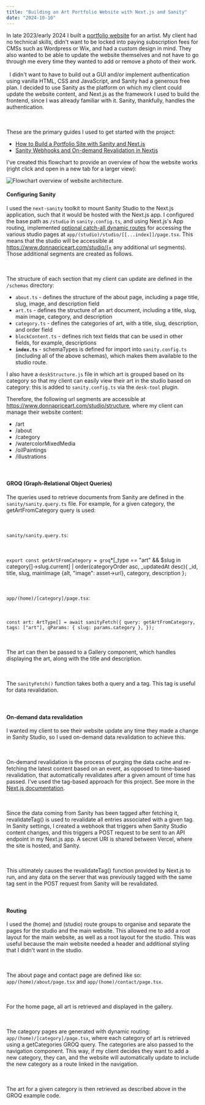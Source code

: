 ```yaml
---
title: "Building an Art Portfolio Website with Next.js and Sanity"
date: "2024-10-10"
---
```


In late 2023/early 2024 I built a [portfolio website](https://www.donnapriceart.com/) for an artist. My client had no technical skills, didn't want to be locked into paying subscription fees for CMSs such as Wordpress or Wix, and had a custom design in mind. They also wanted to be able to update the website themselves and not have to go through me every time they wanted to add or remove a photo of their work.  
&nbsp;  
&nbsp;
I didn't want to have to build out a GUI and/or implement authentication using vanilla HTML, CSS and JavaScript, and Sanity had a generous free plan. I decided to use Sanity as the platform on which my client could update the website content, and Next.js as the framework I used to build the frontend, since I was already familiar with it. Sanity, thankfully, handles the authentication.  
&nbsp;  
&nbsp;

These are the primary guides I used to get started with the project:

- [How to Build a Portfolio Site with Sanity and Next.js](https://www.freecodecamp.org/news/how-to-build-a-portfolio-site-with-sanity-and-nextjs/#heading-what-is-sanity)
- [Sanity Webhooks and On-demand Revalidation in Nextjs](https://www.sanity.io/guides/sanity-webhooks-and-on-demand-revalidation-in-nextjs)

I've created this flowchart to provide an overview of how the website works (right click and open in a new tab for a larger view):

![Flowchart overview of website architecture.](/images/dpa-flowchart.png)

#### Configuring Sanity

I used the `next-sanity` toolkit to mount Sanity Studio to the Next.js application, such that it would be hosted with the Next.js app. I configured the base path as `/studio` in `sanity.config.ts`, and using Next.js's App routing, implemented [optional catch-all dynamic routes](https://nextjs.org/docs/pages/building-your-application/routing/dynamic-routes#optional-catch-all-segments) for accessing the various studio pages at `app/(studio)/studio/[[...index]]/page.tsx`. This means that the studio will be accessible at https://www.donnapriceart.com/studio/(+ any additional url segments). Those additional segments are created as follows.  
 &nbsp;  
 &nbsp;

The structure of each section that my client can update are defined in the `/schemas` directory:

- `about.ts` - defines the structure of the about page, including a page title, slug, image, and description field
- `art.ts` - defines the structure of an art document, including a title, slug, main image, category, and description
- `category.ts` - defines the categories of art, with a title, slug, description, and order field
- `blockContent.ts` - defines rich text fields that can be used in other fields, for example, descriptions
- **`index.ts`** - schemaTypes is defined for import into `sanity.config.ts` (including all of the above schemas), which makes them available to the studio route.

I also have a `deskStructure.js` file in which art is grouped based on its category so that my client can easily view their art in the studio based on category: this is added to `sanity.config.ts` via the `desk-tool` plugin.

Therefore, the following url segments are accessible at https://www.donnapriceart.com/studio/structure, where my client can manage their website content:

- /art
- /about
- /category
- /watercolorMixedMedia
- /oilPaintings
- /illustrations  
  &nbsp;  
  &nbsp;

#### GROQ (Graph-Relational Object Queries)

The queries used to retrieve documents from Sanity are defined in the `sanity/sanity.query.ts` file. For example, for a given category, the getArtFromCategory query is used:  
&nbsp;  
&nbsp;

`sanity/sanity.query.ts`:  
&nbsp;  
&nbsp;

`export const getArtFromCategory = groq`\*[\_type == "art" && $slug in category[]->slug.current] | order(categoryOrder asc, \_updatedAt desc){
\_id,
title,
slug,
mainImage {alt, "image": asset->url},
category,
description
}`;`  
&nbsp;  
&nbsp;

`app/(home)/[category]/page.tsx`:  
&nbsp;  
&nbsp;

`const art: ArtType[] = await sanityFetch({
    query: getArtFromCategory,
    tags: ["art"],
    qParams: { slug: params.category },
  });`  
 &nbsp;  
&nbsp;

The art can then be passed to a Gallery component, which handles displaying the art, along with the title and description.  
&nbsp;  
&nbsp;

The `sanityFetch()` function takes both a query and a tag. This tag is useful for data revalidation.  
&nbsp;  
&nbsp;

#### On-demand data revalidation

I wanted my client to see their website update any time they made a change in Sanity Studio, so I used on-demand data revalidation to achieve this.  
&nbsp;  
&nbsp;

On-demand revalidation is the process of purging the data cache and re-fetching the latest content based on an event, as opposed to time-based revalidation, that automatically revalidates after a given amount of time has passed. I've used the tag-based approach for this project. See more in the [Next.js documentation](https://nextjs.org/docs/app/building-your-application/data-fetching/fetching-caching-and-revalidating#revalidating-data).  
&nbsp;  
&nbsp;

Since the data coming from Sanity has been tagged after fetching it, revalidateTag() is used to revalidate all entries associated with a given tag. In Sanity settings, I created a webhook that triggers when Sanity Studio content changes, and this triggers a POST request to be sent to an API endpoint in my Next.js app. A secret URI is shared between Vercel, where the site is hosted, and Sanity.  
&nbsp;  
&nbsp;

This ultimately causes the revalidateTag() function provided by Next.js to run, and any data on the server that was previously tagged with the same tag sent in the POST request from Sanity will be revalidated.  
&nbsp;  
&nbsp;

#### Routing

I used the (home) and (studio) route groups to organise and separate the pages for the studio and the main website. This allowed me to add a root layout for the main website, as well as a root layout for the studio. This was useful because the main website needed a header and additional styling that I didn't want in the studio.  
&nbsp;  
&nbsp;

The about page and contact page are defined like so: `app/(home)/about/page.tsx` and `app/(home)/contact/page.tsx`.  
&nbsp;  
&nbsp;

For the home page, all art is retrieved and displayed in the gallery.  
&nbsp;  
&nbsp;

The category pages are generated with dynamic routing: `app/(home)/[category]/page.tsx`, where each category of art is retrieved using a getCategories GROQ query. The categories are also passed to the navigation component. This way, if my client decides they want to add a new category, they can, and the website will automatically update to include the new category as a route linked in the navigation.  
&nbsp;  
&nbsp;

The art for a given category is then retrieved as described above in the GROQ example code.
